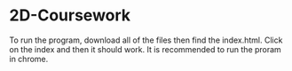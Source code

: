 # 2D-Coursework
To run the program, download all of the files then find the index.html. Click on the index and then it should work. It is recommended to
run the proram in chrome.
